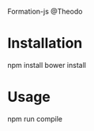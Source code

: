 Formation-js @Theodo


Installation
=======

  npm install
  bower install

Usage
=====

  npm run compile

